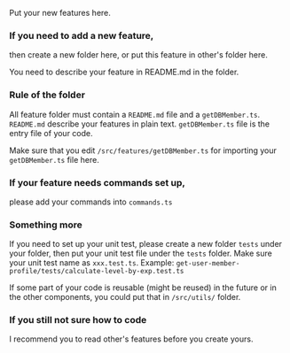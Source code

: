 Put your new features here. 

### If you need to add a new feature, 
then create a new folder here, or put this feature in other's folder here. 

You need to describe your feature in README.md in the folder. 

### Rule of the folder
All feature folder must contain a ```README.md``` file and a ```getDBMember.ts```. ```README.md``` describe your features in plain text. ```getDBMember.ts``` file is the entry file of your code. 

Make sure that you edit ```/src/features/getDBMember.ts``` for importing your  ```getDBMember.ts``` file here. 

### If your feature needs commands set up, 

please add your commands into ```commands.ts```


### Something more
If you need to set up your unit test, please create a new folder ```tests``` under your folder, then put your unit test file under the ```tests``` folder. Make sure your unit test name as ```xxx.test.ts```. Example: ```get-user-member-profile/tests/calculate-level-by-exp.test.ts```

If some part of your code is reusable (might be reused) in the future or in the other components, you could put that in ```/src/utils/``` folder. 


### If you still not sure how to code

I recommend you to read other's features before you create yours. 

